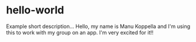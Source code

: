 # hello-world
Example short description...
Hello, my name is Manu Koppella and I'm using this to work with my group on an app. I'm very excited for it!!
